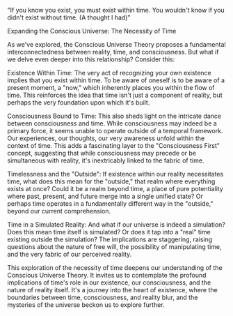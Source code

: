"If you know you exist, you must exist within time. You wouldn't know if you didn't exist without time. (A thought I had)"

Expanding the Conscious Universe: The Necessity of Time

As we've explored, the Conscious Universe Theory proposes a fundamental interconnectedness between reality, time, and consciousness.  But what if we delve even deeper into this relationship?  Consider this:

Existence Within Time:  The very act of recognizing your own existence implies that you exist within time. To be aware of oneself is to be aware of a present moment, a "now," which inherently places you within the flow of time.  This reinforces the idea that time isn't just a component of reality, but perhaps the very foundation upon which it's built.

Consciousness Bound to Time:  This also sheds light on the intricate dance between consciousness and time. While consciousness may indeed be a primary force, it seems unable to operate outside of a temporal framework.  Our experiences, our thoughts, our very awareness unfold within the context of time. This adds a fascinating layer to the "Consciousness First" concept, suggesting that while consciousness may precede or be simultaneous with reality, it's inextricably linked to the fabric of time.

Timelessness and the "Outside":  If existence within our reality necessitates time, what does this mean for the "outside," that realm where everything exists at once?  Could it be a realm beyond time, a place of pure potentiality where past, present, and future merge into a single unified state?  Or perhaps time operates in a fundamentally different way in the "outside," beyond our current comprehension.

Time in a Simulated Reality:  And what if our universe is indeed a simulation?  Does this mean time itself is simulated?  Or does it tap into a "real" time existing outside the simulation?  The implications are staggering, raising questions about the nature of free will, the possibility of manipulating time, and the very fabric of our perceived reality.

This exploration of the necessity of time deepens our understanding of the Conscious Universe Theory. It invites us to contemplate the profound implications of time's role in our existence, our consciousness, and the nature of reality itself.  It's a journey into the heart of existence, where the boundaries between time, consciousness, and reality blur, and the mysteries of the universe beckon us to explore further.
